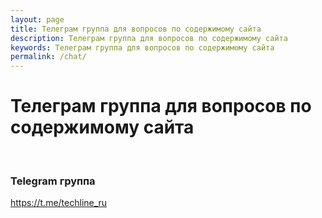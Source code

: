 ```yaml
---
layout: page
title: Телеграм группа для вопросов по содержимому сайта
description: Телеграм группа для вопросов по содержимому сайта
keywords: Телеграм группа для вопросов по содержимому сайта
permalink: /chat/
---
```


# Телеграм группа для вопросов по содержимому сайта

<br/>

### Telegram группа

https://t.me/techline_ru
